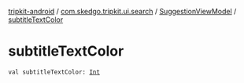 [tripkit-android](../../index.md) / [com.skedgo.tripkit.ui.search](../index.md) / [SuggestionViewModel](index.md) / [subtitleTextColor](./subtitle-text-color.md)

# subtitleTextColor

`val subtitleTextColor: `[`Int`](https://kotlinlang.org/api/latest/jvm/stdlib/kotlin/-int/index.html)